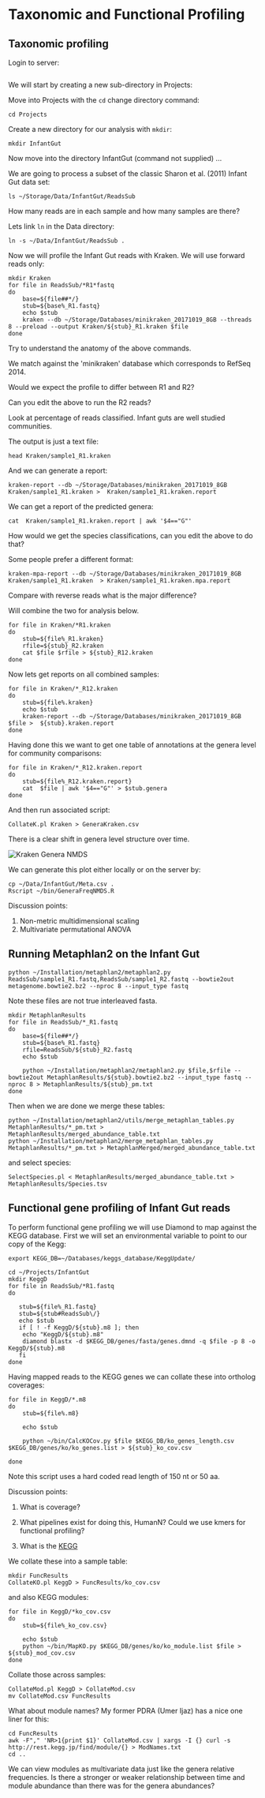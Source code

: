 # Taxonomic and Functional Profiling


## Taxonomic profiling

Login to server:

```

```

We will start by creating a new sub-directory in Projects:

Move into Projects with the `cd` change directory command:
```
cd Projects
```

Create a new directory for our analysis with `mkdir`:
```
mkdir InfantGut
```

Now move into the directory InfantGut (command not supplied) ...

We are going to process a subset of the classic Sharon et al. (2011) Infant Gut data set:
```
ls ~/Storage/Data/InfantGut/ReadsSub
```

How many reads are in each sample and how many samples are there?

Lets link `ln` in the Data directory:
```
ln -s ~/Data/InfantGut/ReadsSub .
```

Now we will profile the Infant Gut reads with Kraken. We will use forward reads only:

```
mkdir Kraken
for file in ReadsSub/*R1*fastq
do
    base=${file##*/}
    stub=${base%_R1.fastq}
    echo $stub
    kraken --db ~/Storage/Databases/minikraken_20171019_8GB --threads 8 --preload --output Kraken/${stub}_R1.kraken $file
done
```


Try to understand the anatomy of the above commands.

We match against the 'minikraken' database which corresponds to RefSeq 2014.

Would we expect the profile to differ between R1 and R2?

Can you edit the above to run the R2 reads?

Look at percentage of reads classified. Infant guts are well studied communities.


The output is just a text file:

```
head Kraken/sample1_R1.kraken
```

And we can generate a report:

```
kraken-report --db ~/Storage/Databases/minikraken_20171019_8GB  Kraken/sample1_R1.kraken >  Kraken/sample1_R1.kraken.report
```

We can get a report of the predicted genera:
```
cat  Kraken/sample1_R1.kraken.report | awk '$4=="G"'
```

How would we get the species classifications, can you edit the above to do that?

Some people prefer a different format:
```
kraken-mpa-report --db ~/Storage/Databases/minikraken_20171019_8GB  Kraken/sample1_R1.kraken  > Kraken/sample1_R1.kraken.mpa.report
```

Compare with reverse reads what is the major difference?

Will combine the two for analysis below.

```
for file in Kraken/*R1.kraken
do
    stub=${file%_R1.kraken}
    rfile=${stub}_R2.kraken
    cat $file $rfile > ${stub}_R12.kraken
done
```


Now lets get reports on all combined samples:
```
for file in Kraken/*_R12.kraken
do
    stub=${file%.kraken}
    echo $stub
    kraken-report --db ~/Storage/Databases/minikraken_20171019_8GB $file >  ${stub}.kraken.report
done
```

Having done this we want to get one table of annotations at the genera level for community comparisons:

```
for file in Kraken/*_R12.kraken.report
do
    stub=${file%_R12.kraken.report}
    cat  $file | awk '$4=="G"' > $stub.genera
done
```

And then run associated script:
```
CollateK.pl Kraken > GeneraKraken.csv
```
There is a clear shift in genera level structure over time.

![Kraken Genera NMDS](./Figures/GeneraKNMDS.png)


We can generate this plot either locally or on the server by:

```
cp ~/Data/InfantGut/Meta.csv .
Rscript ~/bin/GeneraFreqNMDS.R 
```

Discussion points:
1. Non-metric multidimensional scaling
2. Multivariate permutational ANOVA

<a name="functionalprofiling"/>


## Running Metaphlan2 on the Infant Gut


```
python ~/Installation/metaphlan2/metaphlan2.py ReadsSub/sample1_R1.fastq,ReadsSub/sample1_R2.fastq --bowtie2out metagenome.bowtie2.bz2 --nproc 8 --input_type fastq
```



Note these files are not true interleaved fasta.

```
mkdir MetaphlanResults
for file in ReadsSub/*_R1.fastq
do
    base=${file##*/}
    stub=${base%_R1.fastq}
    rfile=ReadsSub/${stub}_R2.fastq
    echo $stub
    
    python ~/Installation/metaphlan2/metaphlan2.py $file,$rfile --bowtie2out MetaphlanResults/${stub}.bowtie2.bz2 --input_type fastq --nproc 8 > MetaphlanResults/${stub}_pm.txt
done
```



Then when we are done we merge these tables:
```
python ~/Installation/metaphlan2/utils/merge_metaphlan_tables.py MetaphlanResults/*_pm.txt > MetaphlanResults/merged_abundance_table.txt
python ~/Installation/metaphlan2/merge_metaphlan_tables.py MetaphlanResults/*_pm.txt > MetaphlanMerged/merged_abundance_table.txt
```

and select species:
```
SelectSpecies.pl < MetaphlanResults/merged_abundance_table.txt > MetaphlanResults/Species.tsv
```



## Functional gene profiling of Infant Gut reads

To perform functional gene profiling we will use Diamond to map against the KEGG database. 
First we will set an environmental variable to point to our copy of the Kegg:
```
export KEGG_DB=~/Databases/keggs_database/KeggUpdate/
```
```
cd ~/Projects/InfantGut
mkdir KeggD
for file in ReadsSub/*R1.fastq
do 
   
   stub=${file%_R1.fastq}
   stub=${stub#ReadsSub\/}
   echo $stub
   if [ ! -f KeggD/${stub}.m8 ]; then
    echo "KeggD/${stub}.m8"
    diamond blastx -d $KEGG_DB/genes/fasta/genes.dmnd -q $file -p 8 -o KeggD/${stub}.m8
   fi
done
```

Having mapped reads to the KEGG genes we can collate these into ortholog coverages:
```
for file in KeggD/*.m8
do
    stub=${file%.m8}

    echo $stub
    
    python ~/bin/CalcKOCov.py $file $KEGG_DB/ko_genes_length.csv $KEGG_DB/genes/ko/ko_genes.list > ${stub}_ko_cov.csv

done
```

Note this script uses a hard coded read length of 150 nt or 50 aa.

Discussion points:

1. What is coverage?

2. What pipelines exist for doing this, HumanN? Could we use kmers for functional profiling?

3. What is the [KEGG](http://www.genome.jp/kegg/pathway.html)

We collate these into a sample table:
```
mkdir FuncResults
CollateKO.pl KeggD > FuncResults/ko_cov.csv
```

and also KEGG modules:
```
for file in KeggD/*ko_cov.csv
do
    stub=${file%_ko_cov.csv}

    echo $stub
    python ~/bin/MapKO.py $KEGG_DB/genes/ko/ko_module.list $file > ${stub}_mod_cov.csv 
done
```

Collate those across samples:
```
CollateMod.pl KeggD > CollateMod.csv
mv CollateMod.csv FuncResults
```

What about module names? My former PDRA (Umer Ijaz) has a nice one liner for this:

```
cd FuncResults
awk -F"," 'NR>1{print $1}' CollateMod.csv | xargs -I {} curl -s http://rest.kegg.jp/find/module/{} > ModNames.txt
cd ..
```

We can view modules as multivariate data just like the genera relative frequencies. Is there a stronger or weaker relationship between time and module abundance than there was 
for the genera abundances?
